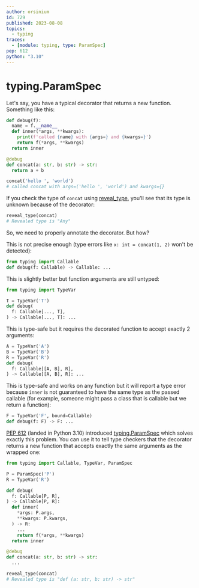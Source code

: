 ```yaml
---
author: orsinium
id: 729
published: 2023-08-08
topics:
  - typing
traces:
  - [module: typing, type: ParamSpec]
pep: 612
python: "3.10"
---
```


# typing.ParamSpec

Let's say, you have a typical decorator that returns a new function. Something like this:

```python {no-print}
def debug(f):
  name = f.__name__
  def inner(*args, **kwargs):
    print(f'called {name} with {args=} and {kwargs=}')
    return f(*args, **kwargs)
  return inner

@debug
def concat(a: str, b: str) -> str:
  return a + b

concat('hello ', 'world')
# called concat with args=('hello ', 'world') and kwargs={}
```

If you check the type of `concat` using [reveal_type](https://t.me/pythonetc/712), you'll see that its type is unknown because of the decorator:

```python {continue}
reveal_type(concat)
# Revealed type is "Any"
```

So, we need to properly annotate the decorator. But how?

This is not precise enough (type errors like `x: int = concat(1, 2)` won't be detected):

```python
from typing import Callable
def debug(f: Callable) -> Callable: ...
```

This is slightly better but function arguments are still untyped:

```python {continue}
from typing import TypeVar

T = TypeVar('T')
def debug(
  f: Callable[..., T],
) -> Callable[..., T]: ...
```

This is type-safe but it requires the decorated function to accept exactly 2 arguments:

```python {continue}
A = TypeVar('A')
B = TypeVar('B')
R = TypeVar('R')
def debug(
  f: Callable[[A, B], R],
) -> Callable[[A, B], R]: ...
```

This is type-safe and works on any function but it will report a type error because `inner` is not guaranteed to have the same type as the passed callable (for example, someone might pass a class that is callable but we return a function):

```python {continue}
F = TypeVar('F', bound=Callable)
def debug(f: F) -> F: ...
```

[PEP 612](https://peps.python.org/pep-0612/) (landed in Python 3.10) introduced [typing.ParamSpec](https://docs.python.org/3/library/typing.html#typing.ParamSpec) which solves exactly this problem. You can use it to tell type checkers that the decorator returns a new function that accepts exactly the same arguments as the wrapped one:

```python
from typing import Callable, TypeVar, ParamSpec

P = ParamSpec('P')
R = TypeVar('R')

def debug(
  f: Callable[P, R],
) -> Callable[P, R]:
  def inner(
    *args: P.args,
    **kwargs: P.kwargs,
  ) -> R:
    ...
    return f(*args, **kwargs)
  return inner

@debug
def concat(a: str, b: str) -> str:
  ...

reveal_type(concat)
# Revealed type is "def (a: str, b: str) -> str"
```
